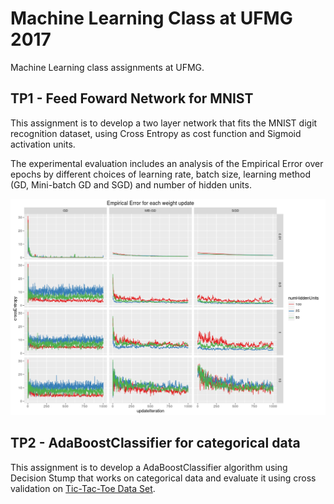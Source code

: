 # Machine Learning Class at UFMG 2017

Machine Learning class assignments at UFMG.

## TP1 - Feed Foward Network for MNIST

This assignment is to develop a two layer network that fits the MNIST digit recognition dataset,
using Cross Entropy as cost function and Sigmoid activation units. 

The experimental evaluation includes an analysis of the Empirical Error over epochs by different choices of learning rate, batch size, learning method (GD, Mini-batch GD and SGD) and
number of hidden units.

![resumoResultados](https://github.com/Guzpenha/MachineLearningClass/blob/master/tp1/resumoResultados.png)

## TP2 - AdaBoostClassifier for categorical data 

This assignment is to develop a AdaBoostClassifier algorithm using Decision Stump that works on categorical data  and evaluate it using cross validation on [Tic-Tac-Toe Data Set](https://archive.ics.uci.edu/ml/datasets/Tic-Tac-Toe+Endgame).

